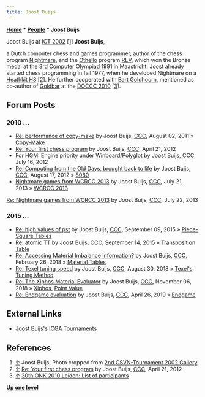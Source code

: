```yaml
---
title: Joost Buijs
---
```

**[Home](Home "Home") \* [People](People "People") \* Joost Buijs**



 [](http://old.csvn.nl/gallery16.html) Joost Buijs at [ICT 2002](ICT_2002 "ICT 2002") <a id="cite-note-1" href="#cite-ref-1">[1]</a> 
**Joost Buijs**,  

a Dutch computer chess and games programmer, author of the chess program [Nightmare](Nightmare_NL "Nightmare NL"), and the [Othello](Othello "Othello") program [REV](https://www.game-ai-forum.org/icga-tournaments/program.php?id=445), 
which won the Bronze medal at the [3rd Computer Olympiad 1991](3rd_Computer_Olympiad#Othello "3rd Computer Olympiad") in Maastricht. 
Joost already started chess programming in fall 1977, when he developed Nightmare on a [Heathkit H8](https://en.wikipedia.org/wiki/Heathkit_H8) <a id="cite-note-2" href="#cite-ref-2">[2]</a>. He further cooperated with [Bart Goldhoorn](Bart_Goldhoorn "Bart Goldhoorn"), mentioned as co-author of [Goldbar](Goldbar "Goldbar") at the [DOCCC 2010](DOCCC_2010 "DOCCC 2010") <a id="cite-note-3" href="#cite-ref-3">[3]</a>. 



## Forum Posts


### 2010 ...


* [Re: performance of copy-make](http://www.talkchess.com/forum3/viewtopic.php?f=7&t=39938&start=2) by Joost Buijs, [CCC](CCC "CCC"), August 02, 2011 » [Copy-Make](Copy-Make "Copy-Make")
* [Re: Your first chess program](http://www.talkchess.com/forum3/viewtopic.php?f=7&t=43381&start=10) by Joost Buijs, [CCC](CCC "CCC"), April 21, 2012
* [For HGM: Engine priority under Winboard/Polyglot](http://www.talkchess.com/forum3/viewtopic.php?f=7&t=44466) by Joost Buijs, [CCC](CCC "CCC"), July 16, 2012
* [Re: Computing from the Old Days, brought back to life](http://www.talkchess.com/forum3/viewtopic.php?f=7&t=44808&start=5) by Joost Buijs, [CCC](CCC "CCC"), August 17, 2012 » [8080](8080 "8080")
* [Nightmare games from WCRCC 2013](http://www.talkchess.com/forum/viewtopic.php?t=48707) by Joost Buijs, [CCC](CCC "CCC"), July 21, 2013 » [WCRCC 2013](WCRCC_2013 "WCRCC 2013")


 [Re: Nightmare games from WCRCC 2013](http://www.talkchess.com/forum/viewtopic.php?t=48707&start=10) by Joost Buijs, [CCC](CCC "CCC"), July 22, 2013
### 2015 ...


* [Re: high values of pst](http://www.talkchess.com/forum3/viewtopic.php?f=7&t=57575&start=2) by Joost Buijs, [CCC](CCC "CCC"), September 09, 2015 » [Piece-Square Tables](Piece-Square_Tables "Piece-Square Tables")
* [Re: atomic TT](http://www.talkchess.com/forum3/viewtopic.php?f=7&t=57634&start=8) by Joost Buijs, [CCC](CCC "CCC"), September 14, 2015 » [Transposition Table](Transposition_Table "Transposition Table")
* [Re: Accessing Material Imbalance Information?](http://www.talkchess.com/forum3/viewtopic.php?f=7&t=50550&start=18) by Joost Buijs, [CCC](CCC "CCC"), February 26, 2018 » [Material Tables](Material_Tables "Material Tables")
* [Re: Texel tuning speed](http://www.talkchess.com/forum3/viewtopic.php?f=7&t=68326&start=3) by Joost Buijs, [CCC](CCC "CCC"), August 30, 2018 » [Texel's Tuning Method](Texel%27s_Tuning_Method "Texel's Tuning Method")
* [Re: The Xiphos Material Evaluator](http://www.talkchess.com/forum3/viewtopic.php?f=7&t=68842&start=3) by Joost Buijs, [CCC](CCC "CCC"), November 06, 2018 » [Xiphos](Xiphos "Xiphos"), [Point Value](Point_Value "Point Value")
* [Re: Endgame evaluation](http://www.talkchess.com/forum3/viewtopic.php?f=7&t=70594&start=5) by Joost Buijs, [CCC](CCC "CCC"), April 26, 2019 » [Endgame](Endgame "Endgame")


## External Links


* [Joost Buijs's ICGA Tournaments](https://www.game-ai-forum.org/icga-tournaments/person.php?id=372)


## References


1. <a id="cite-ref-1" href="#cite-note-1">↑</a> Joost Buijs, Photo cropped from [2nd CSVN-Tournament 2002 Gallery](http://old.csvn.nl/gallery16.html)
2. <a id="cite-ref-2" href="#cite-note-2">↑</a> [Re: Your first chess program](http://www.talkchess.com/forum3/viewtopic.php?f=7&t=43381&start=10) by Joost Buijs, [CCC](CCC "CCC"), April 21, 2012
3. <a id="cite-ref-3" href="#cite-note-3">↑</a> [30th ONK 2010 Leiden: List of participants](http://www.csvn.nl/index.php?option=com_content&view=article&id=465%3A30th-onk-2010-leiden-list-of-participants&catid=51%3Atoernooien&Itemid=28&lang=en)

**[Up one level](People "People")**







 
